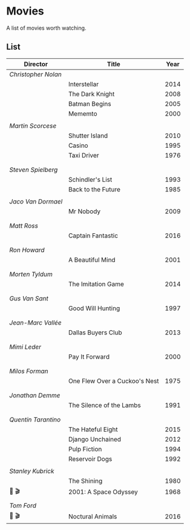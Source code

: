 # Movies

A list of movies worth watching.

## List

| Director | Title    | Year      |
| -------- | -------- | --------- |
| _Christopher Nolan_             | 
|          | Interstellar | 2014  |
|        | The Dark Knight | 2008 |
|          | Batman Begins | 2005 |
|          | Mememto  | 2000      |
||||
| _Martin Scorcese_               | 
|         | Shutter Island | 2010 |
|          | Casino   | 1995      |
|          | Taxi Driver | 1976   |
||||
||||
| _Steven Spielberg_              | 
|       | Schindler's List | 1993 |
|  | Back to the  Future | 1985   |
||||
| _Jaco Van Dormael_              | 
|          | Mr Nobody | 2009     |
||||
||||
| _Matt Ross_                     | 
|     | Captain Fantastic | 2016  |
||||
||||
| _Ron Howard_                    | 
|     | A Beautiful Mind | 2001   |
||||
||||
| _Morten Tyldum_                 | 
|     | The Imitation Game | 2014 |
||||
||||
| _Gus Van Sant_                  | 
|     | Good Will Hunting | 1997  |
||||
||||
| _Jean-Marc Vallée_              | 
|     | Dallas Buyers Club | 2013 |
||||
||||
| _Mimi Leder_                    | 
|       | Pay It Forward | 2000   |
||||
||||
| _Milos Forman_                  | 
|| One Flew Over a Cuckoo's Nest | 1975 |
||||
||||
| _Jonathan Demme_                | 
|| The Silence of the Lambs | 1991 |
||||
||||
| _Quentin Tarantino_             | 
|      | The Hateful Eight | 2015 |
|       | Django Unchained | 2012 |
|           | Pulp Fiction | 1994 |
|         | Reservoir Dogs | 1992 |
||||
| _Stanley Kubrick_               | 
|            | The Shining | 1980 |
| 👋 🎬 | 2001: A Space Odyssey | 1968 |
||||
| _Tom Ford_                      | 
| 👋 🎬  | Noctural Animals | 2016 |
